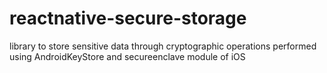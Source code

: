 # reactnative-secure-storage
library to store sensitive data through cryptographic operations performed using AndroidKeyStore and secureenclave module of iOS
